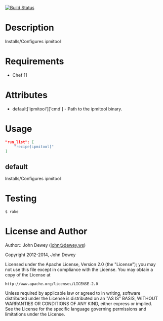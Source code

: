 [![Build Status](https://travis-ci.org/retr0h/cookbook-ipmitool.png?branch=master)](https://travis-ci.org/retr0h/cookbook-ipmitool)

Description
===========

Installs/Configures ipmitool

Requirements
============

* Chef 11

Attributes
==========

* default['ipmitool']['cmd'] - Path to the ipmitool binary.

Usage
=====

```json
"run_list": [
    "recipe[ipmitool]"
]
```

default
-------

Installs/Configures ipmitool

Testing
=======

    $ rake

License and Author
==================

Author:: John Dewey (<john@dewey.ws>)

Copyright 2012-2014, John Dewey

Licensed under the Apache License, Version 2.0 (the "License");
you may not use this file except in compliance with the License.
You may obtain a copy of the License at

    http://www.apache.org/licenses/LICENSE-2.0

Unless required by applicable law or agreed to in writing, software
distributed under the License is distributed on an "AS IS" BASIS,
WITHOUT WARRANTIES OR CONDITIONS OF ANY KIND, either express or implied.
See the License for the specific language governing permissions and
limitations under the License.
